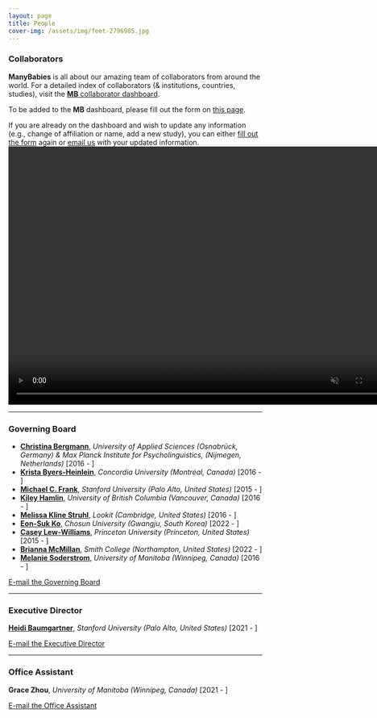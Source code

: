 ```yaml
---
layout: page
title: People
cover-img: /assets/img/feet-2796905.jpg
---
```


<!---
To do:
- update funding information? MB2 Grant?
--->

### Collaborators   
**ManyBabies** is all about our amazing team of collaborators from around the world. For a detailed index of collaborators (& institutions, countries, studies), visit the [**MB** collaborator dashboard](https://manybabies.shinyapps.io/shiny_mb_map/). 

To be added to the **MB** dashboard, please fill out the form on [this page]({{site.baseurl}}/map/).

If you are already on the dashboard and wish to update any information (e.g., change of affiliation or name, add a new study), you can either [fill out the form]({{site.baseurl}}/map/) again or [email us](mailto:manybabiesconsortium@gmail.com) with your updated information.
<a href="{{site.baseurl}}{% link map.md %}" class="image">
    <video muted autoplay="autoplay" loop="loop" width="768" height="512">
      <source src="/assets/img/dashboard_overview.mp4" type="video/mp4">  
    </video>
</a>

***
### Governing Board

* [**Christina Bergmann**](https://www.mpi.nl/people/bergmann-christina), *University of Applied Sciences (Osnabrück, Germany) & Max Planck Institute for Psycholinguistics, (Nijmegen, Netherlands)* [2016 - ]
* [**Krista Byers-Heinlein**](https://www.concordia.ca/artsci/psychology/faculty.html?fpid=krista-byers-heinlein), *Concordia University (Montréal, Canada)* [2016 - ]
* [**Michael C. Frank**](https://web.stanford.edu/~mcfrank/), *Stanford University (Palo Alto, United States)* [2015 - ]
* [**Kiley Hamlin**](https://psych.ubc.ca/profile/kiley-hamlin/), *University of British Columbia (Vancouver, Canada)* [2016 - ]
* [**Melissa Kline Struhl**](http://www.melissaklinestruhl.com), *Lookit (Cambridge, United States)* [2016 - ]
* [**Eon-Suk Ko**](https://sites.google.com/site/eonsuk/), *Chosun University (Gwangju, South Korea)* [2022 - ]
* [**Casey Lew-Williams**](https://psych.princeton.edu/person/casey-lew-williams), *Princeton University (Princeton, United States)* [2015 - ]
* [**Brianna McMillan**](https://www.smith.edu/academics/faculty/brianna-mcmillan), *Smith College (Northampton, United States)* [2022 - ]
* [**Melanie Soderstrom**](https://home.cc.umanitoba.ca/~soderstr/), *University of Manitoba (Winnipeg, Canada)* [2016 - ]

[E-mail the Governing Board](mailto:manybabies-gb@mailman.stanford.edu)

***

### Executive Director   

[**Heidi Baumgartner**](https://www-csli.stanford.edu/people/baumgartner-heidi), *Stanford University (Palo Alto, United States)* [2021 - ]

[E-mail the Executive Director](mailto:manybabiesconsortium@gmail.com)

***

### Office Assistant   
**Grace Zhou**, *University of Manitoba (Winnipeg, Canada)* [2021 - ]

[E-mail the Office Assistant](mailto:grace.zhou@umanitoba.ca)




